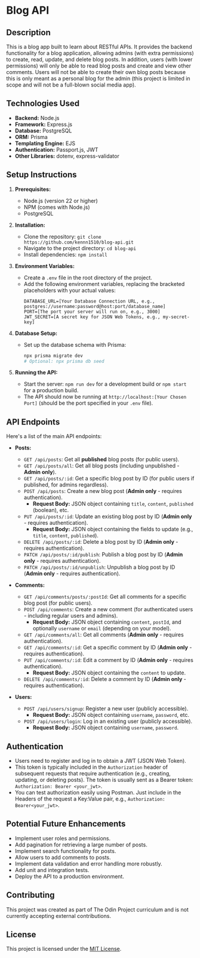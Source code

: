 # Blog API

## Description

This is a blog app built to learn about RESTful APIs. It provides the backend functionality for a blog application, allowing admins (with extra permissions) to create, read, update, and delete blog posts. In addition, users (with lower permissions) will only be able to read blog posts and create and view other comments. Users will not be able to create their own blog posts because this is only meant as a personal blog for the admin (this project is limited in scope and will not be a full-blown social media app).

## Technologies Used

* **Backend:** Node.js
* **Framework:** Express.js
* **Database:** PostgreSQL
* **ORM:** Prisma
* **Templating Engine:** EJS
* **Authentication:** Passport.js, JWT
* **Other Libraries:** dotenv, express-validator

## Setup Instructions

1.  **Prerequisites:**
    * Node.js (version 22 or higher)
    * NPM (comes with Node.js)
    * PostgreSQL

2.  **Installation:**
    * Clone the repository: `git clone https://github.com/kennn1510/blog-api.git`
    * Navigate to the project directory: `cd blog-api`
    * Install dependencies: `npm install`

3.  **Environment Variables:**
    * Create a `.env` file in the root directory of the project.
    * Add the following environment variables, replacing the bracketed placeholders with your actual values:
        ```env
        DATABASE_URL=[Your Database Connection URL, e.g., postgres://username:password@host:port/database_name]
        PORT=[The port your server will run on, e.g., 3000]
        JWT_SECRET=[A secret key for JSON Web Tokens, e.g., my-secret-key]
        ```

4.  **Database Setup:**

    * Set up the database schema with Prisma:
        ```bash
        npx prisma migrate dev
        # Optional: npx prisma db seed
        ```

5.  **Running the API:**
    * Start the server: `npm run dev` for a development build or `npm start` for a production build.
    * The API should now be running at `http://localhost:[Your Chosen Port]` (should be the port specified in your `.env` file).

## API Endpoints

Here's a list of the main API endpoints:

* **Posts:**
    * `GET /api/posts`: Get all **published** blog posts (for public users).
    * `GET /api/posts/all`: Get all blog posts (including unpublished - **Admin only**).
    * `GET /api/posts/:id`: Get a specific blog post by ID (for public users if published, for admins regardless).
    * `POST /api/posts`: Create a new blog post (**Admin only** - requires authentication).
        * **Request Body:** JSON object containing `title`, `content`, `published` (boolean), etc.
    * `PUT /api/posts/:id`: Update an existing blog post by ID (**Admin only** - requires authentication).
        * **Request Body:** JSON object containing the fields to update (e.g., `title`, `content`, `published`).
    * `DELETE /api/posts/:id`: Delete a blog post by ID (**Admin only** - requires authentication).
    * `PATCH /api/posts/:id/publish`: Publish a blog post by ID (**Admin only** - requires authentication).
    * `PATCH /api/posts/:id/unpublish`: Unpublish a blog post by ID (**Admin only** - requires authentication).

* **Comments:**
    * `GET /api/comments/posts/:postId`: Get all comments for a specific blog post (for public users).
    * `POST /api/comments`: Create a new comment (for authenticated users - including regular users and admins).
        * **Request Body:** JSON object containing `content`, `postId`, and optionally `username` or `email` (depending on your model).
    * `GET /api/comments/all`: Get all comments (**Admin only** - requires authentication).
    * `GET /api/comments/:id`: Get a specific comment by ID (**Admin only** - requires authentication).
    * `PUT /api/comments/:id`: Edit a comment by ID (**Admin only** - requires authentication).
        * **Request Body:** JSON object containing the `content` to update.
    * `DELETE /api/comments/:id`: Delete a comment by ID (**Admin only** - requires authentication).

* **Users:**
    * `POST /api/users/signup`: Register a new user (publicly accessible).
        * **Request Body:** JSON object containing `username`, `password`, etc.
    * `POST /api/users/login`: Log in an existing user (publicly accessible).
        * **Request Body:** JSON object containing `username`, `password`.

## Authentication

* Users need to register and log in to obtain a JWT (JSON Web Token).
* This token is typically included in the `Authorization` header of subsequent requests that require authentication (e.g., creating, updating, or deleting posts). The token is usually sent as a Bearer token: `Authorization: Bearer <your_jwt>`.
* You can test authorization easily using Postman. Just include in the Headers of the request a Key:Value pair, e.g., `Authorization: Bearer<your_jwt>`. 

## Potential Future Enhancements

* Implement user roles and permissions.
* Add pagination for retrieving a large number of posts.
* Implement search functionality for posts.
* Allow users to add comments to posts.
* Implement data validation and error handling more robustly.
* Add unit and integration tests.
* Deploy the API to a production environment.

## Contributing

This project was created as part of The Odin Project curriculum and is not currently accepting external contributions.

## License

This project is licensed under the [MIT License](./LICENSE).